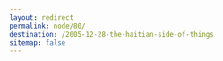 ```yaml
---
layout: redirect
permalink: node/80/
destination: /2005-12-28-the-haitian-side-of-things
sitemap: false
---
```


